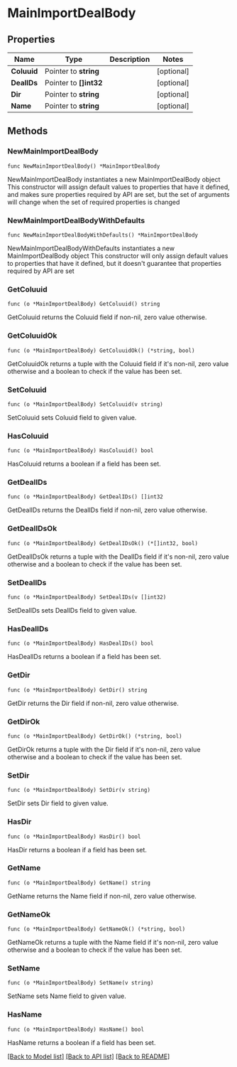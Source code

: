 # MainImportDealBody

## Properties

Name | Type | Description | Notes
------------ | ------------- | ------------- | -------------
**Coluuid** | Pointer to **string** |  | [optional] 
**DealIDs** | Pointer to **[]int32** |  | [optional] 
**Dir** | Pointer to **string** |  | [optional] 
**Name** | Pointer to **string** |  | [optional] 

## Methods

### NewMainImportDealBody

`func NewMainImportDealBody() *MainImportDealBody`

NewMainImportDealBody instantiates a new MainImportDealBody object
This constructor will assign default values to properties that have it defined,
and makes sure properties required by API are set, but the set of arguments
will change when the set of required properties is changed

### NewMainImportDealBodyWithDefaults

`func NewMainImportDealBodyWithDefaults() *MainImportDealBody`

NewMainImportDealBodyWithDefaults instantiates a new MainImportDealBody object
This constructor will only assign default values to properties that have it defined,
but it doesn't guarantee that properties required by API are set

### GetColuuid

`func (o *MainImportDealBody) GetColuuid() string`

GetColuuid returns the Coluuid field if non-nil, zero value otherwise.

### GetColuuidOk

`func (o *MainImportDealBody) GetColuuidOk() (*string, bool)`

GetColuuidOk returns a tuple with the Coluuid field if it's non-nil, zero value otherwise
and a boolean to check if the value has been set.

### SetColuuid

`func (o *MainImportDealBody) SetColuuid(v string)`

SetColuuid sets Coluuid field to given value.

### HasColuuid

`func (o *MainImportDealBody) HasColuuid() bool`

HasColuuid returns a boolean if a field has been set.

### GetDealIDs

`func (o *MainImportDealBody) GetDealIDs() []int32`

GetDealIDs returns the DealIDs field if non-nil, zero value otherwise.

### GetDealIDsOk

`func (o *MainImportDealBody) GetDealIDsOk() (*[]int32, bool)`

GetDealIDsOk returns a tuple with the DealIDs field if it's non-nil, zero value otherwise
and a boolean to check if the value has been set.

### SetDealIDs

`func (o *MainImportDealBody) SetDealIDs(v []int32)`

SetDealIDs sets DealIDs field to given value.

### HasDealIDs

`func (o *MainImportDealBody) HasDealIDs() bool`

HasDealIDs returns a boolean if a field has been set.

### GetDir

`func (o *MainImportDealBody) GetDir() string`

GetDir returns the Dir field if non-nil, zero value otherwise.

### GetDirOk

`func (o *MainImportDealBody) GetDirOk() (*string, bool)`

GetDirOk returns a tuple with the Dir field if it's non-nil, zero value otherwise
and a boolean to check if the value has been set.

### SetDir

`func (o *MainImportDealBody) SetDir(v string)`

SetDir sets Dir field to given value.

### HasDir

`func (o *MainImportDealBody) HasDir() bool`

HasDir returns a boolean if a field has been set.

### GetName

`func (o *MainImportDealBody) GetName() string`

GetName returns the Name field if non-nil, zero value otherwise.

### GetNameOk

`func (o *MainImportDealBody) GetNameOk() (*string, bool)`

GetNameOk returns a tuple with the Name field if it's non-nil, zero value otherwise
and a boolean to check if the value has been set.

### SetName

`func (o *MainImportDealBody) SetName(v string)`

SetName sets Name field to given value.

### HasName

`func (o *MainImportDealBody) HasName() bool`

HasName returns a boolean if a field has been set.


[[Back to Model list]](../README.md#documentation-for-models) [[Back to API list]](../README.md#documentation-for-api-endpoints) [[Back to README]](../README.md)


